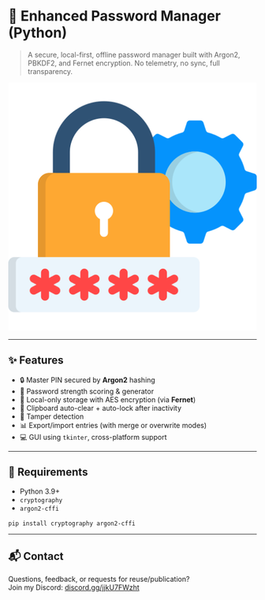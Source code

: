 # 🔐 Enhanced Password Manager (Python)

> A secure, local-first, offline password manager built with Argon2, PBKDF2, and Fernet encryption. No telemetry, no sync, full transparency.

![Preview](https://github.com/AndriiYT/Enhanced-Password-Manager/blob/main/password-manager.png)

---

## ✨ Features

- 🔒 Master PIN secured by **Argon2** hashing
- 🧠 Password strength scoring & generator
- 📁 Local-only storage with AES encryption (via **Fernet**)
- 🧼 Clipboard auto-clear + auto-lock after inactivity
- 🧱 Tamper detection
- 📊 Export/import entries (with merge or overwrite modes)
- 💻 GUI using `tkinter`, cross-platform support

---

## 🔧 Requirements

- Python 3.9+
- `cryptography`
- `argon2-cffi`

```bash
pip install cryptography argon2-cffi
```

---

## 📬 Contact

Questions, feedback, or requests for reuse/publication?  
Join my Discord: [discord.gg/jjkU7FWzht](https://discord.gg/jjkU7FWzht)
